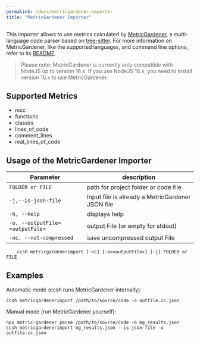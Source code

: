 ```yaml
---
permalink: /docs/metricgardener-importer
title: "MetricGardener Importer"
---
```


This importer allows to use metrics calculated by [MetricGardener](https://github.com/MaibornWolff/metric-gardener), a
multi-language code parser based on [tree-sitter](https://github.com/tree-sitter/tree-sitter).
For more information on MetricGardener, like the supported languages, and command line options, refer to its
[README](https://github.com/MaibornWolff/metric-gardener#readme).

> Please note: MetricGardener is currently only compatible with NodeJS up to version 16.x. If you use NodeJS 18.x, you
> need to install version 16.x to use MetricGardener.

## Supported Metrics

-   mcc
-   functions
-   classes
-   lines_of_code
-   comment_lines
-   real_lines_of_code

## Usage of the MetricGardener Importer

| Parameter                       | description                                      |
| ------------------------------- | ------------------------------------------------ |
| `FOLDER or FILE`                | path for project folder or code file             |
| `-j,--is-json-file`             | Input file is already a MetricGardener JSON file |
| `-h, --help`                    | displays help                                    |
| `-o, --outputFile=<outputFile>` | output File (or empty for stdout)                |
| `-nc, --not-compressed`         | save uncompressed output File                    |

```
    ccsh metricgardenerimport [-nc] [-o=<outputFile>] [-j] FOLDER or FILE
```

## Examples

Automatic mode (ccsh runs MetricGardener internally):

```
ccsh metricgardenerimport /path/to/source/code -o outfile.cc.json
```

Manual mode (run MetricGardener yourself):

```
npx metric-gardener parse /path/to/source/code -o mg_results.json
ccsh metricgardenerimport mg_results.json --is-json-file -o outfile.cc.json
```

